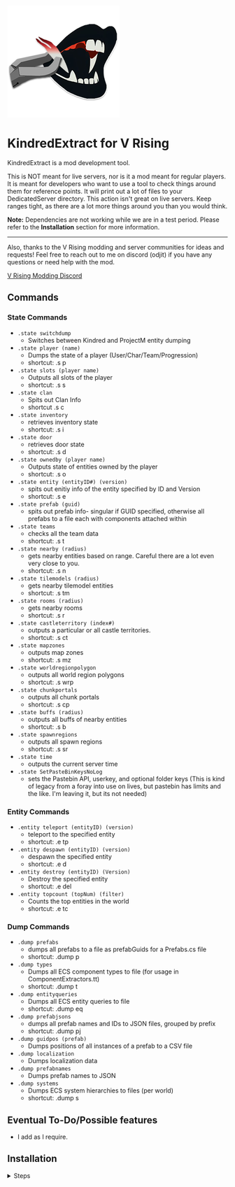 ![](logo.png)
# KindredExtract for V Rising
KindredExtract is a mod development tool.

This is NOT meant for live servers, nor is it a mod meant for regular players. 
It is meant for developers who want to use a tool to check things around them for reference points.
It will print out a lot of files to your DedicatedServer directory. This action isn't great on live servers.
Keep ranges tight, as there are a lot more things around you than you would think.

**Note:** Dependencies are not working while we are in a test period. Please refer to the **Installation** section for more information.

---
Also, thanks to the V Rising modding and server communities for ideas and requests!
Feel free to reach out to me on discord (odjit) if you have any questions or need help with the mod.

[V Rising Modding Discord](https://vrisingmods.com/discord)




## Commands

### State Commands
- `.state switchdump` 
  - Switches between Kindred and ProjectM entity dumping
- `.state player (name)` 
  - Dumps the state of a player (User/Char/Team/Progression)
  - shortcut: .s p
- `.state slots (player name)`
  - Outputs all slots of the player
  - shortcut: .s s
- `.state clan` 
  - Spits out Clan Info 
  - shortcut .s c
- `.state inventory` 
  - retrieves inventory state
  - shortcut: .s i
- `.state door`
  - retrieves door state
  - shortcut: .s d
- `.state ownedby (player name)` 
  - Outputs state of entities owned by the player
  - shortcut: .s o
- `.state entity (entityID#) (version)`
  - spits out enitiy info of the entity specified by ID and Version
  - shortcut: .s e
- `.state prefab (guid)` 
  - spits out prefab info- singular if GUID specified, otherwise all prefabs to a file each with components attached within
- `.state teams`
  - checks all the team data
  - shortcut: .s t
- `.state nearby (radius)`
  - gets nearby entities based on range. Careful there are a lot even very close to you.
  - shortcut: .s n
- `.state tilemodels (radius)`
  - gets nearby tilemodel entities
  - shortcut: .s tm
- `.state rooms (radius)`
  - gets nearby rooms
  - shortcut: .s r
- `.state castleterritory (index#)`
  - outputs a particular or all castle territories.
  - shortcut: .s ct
- `.state mapzones`
  - outputs map zones
  - shortcut: .s mz
- `.state worldregionpolygon`
  - outputs all world region polygons
  - shortcut: .s wrp
- `.state chunkportals`
  - outputs all chunk portals
  - shortcut: .s cp
- `.state buffs (radius)`
  - outputs all buffs of nearby entities
  - shortcut: .s b
- `.state spawnregions`
  - outputs all spawn regions
  - shortcut: .s sr
- `.state time`
  - outputs the current server time
- `.state SetPasteBinKeysNoLog`
  - sets the Pastebin API, userkey, and optional folder keys (This is kind of legacy from a foray into use on lives, but pastebin has limits and the like. I'm leaving it, but its not needed)

### Entity Commands
- `.entity teleport (entityID) (version)`
  - teleport to the specified entity
  - shortcut: .e tp
- `.entity despawn (entityID) (version)`
  - despawn the specified entity
  - shortcut: .e d
- `.entity destroy (entityID) (Version)`
  - Destroy the specified entity
  - shortcut: .e del
- `.entity topcount (topNum) (filter)`
  - Counts the top entities in the world
  - shortcut: .e tc

### Dump Commands
- `.dump prefabs`
  - dumps all prefabs to a file as prefabGuids for a Prefabs.cs file
  - shortcut: .dump p
- `.dump types`
  - Dumps all ECS component types to file (for usage in ComponentExtractors.tt)
  - shortcut: .dump t
- `.dump entityqueries`
  - Dumps all ECS entity queries to file
  - shortcut: .dump eq
- `.dump prefabjsons`
  - dumps all prefab names and IDs to JSON files, grouped by prefix
  - shortcut: .dump pj
- `.dump guidpos (prefab)`
  - Dumps positions of all instances of a prefab to a CSV file
- `.dump localization`
  - Dumps localization data
- `.dump prefabnames`
  - Dumps prefab names to JSON
- `.dump systems`
  - Dumps ECS system hierarchies to files (per world)
  - shortcut: .dump s
  
  
## Eventual To-Do/Possible features
- I add as I require.

## Installation
<details> <summary>Steps</summary>

1. Install BepInEx, which is required for modding VRising. Follow the instructions provided at [BepInEx Installation Guide](https://wiki.vrisingmods.com/user/bepinex_install.html) to set it up correctly in your VRising game directory.
   - **Note:** Until BepInEx is updated for 1.1, please do not use the thunderstore version. Get the correct testing version https://wiki.vrisingmods.com/user/game_update.html.

2. Download the plugin along with its dependencies (VCF). Ensure you select the correct versions that are compatible with your game.
   - **Note:** Again, until dependencies are updated for 1.1, please do not use the thunderstore version. Get the correct testing version https://wiki.vrisingmods.com/user/game_update.html.

3. After downloading, locate the .dll files for this plugin and its dependencies. Move or copy these .dll files into the `BepInEx\Plugins` directory within your VRising installation folder.

   - **Single Player Note:**
     - If you are playing in single player mode, you will need to install [ServerLaunchFix](https://thunderstore.io/c/v-rising/p/Mythic/ServerLaunchFix/). This is a server-side mod that is essential for making the commands work properly on the client side server. Make sure to download and place it in the same `BepInEx\Plugins` directory.

4. Launch the Game: Start VRising. If everything has been set up correctly, the plugin should now be active in the game.

</details>
